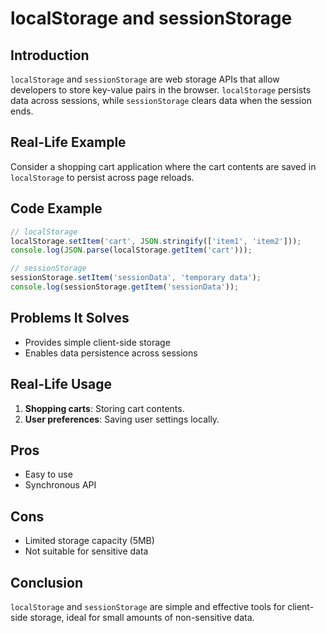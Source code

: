 # localStorage and sessionStorage

## Introduction
`localStorage` and `sessionStorage` are web storage APIs that allow developers to store key-value pairs in the browser. `localStorage` persists data across sessions, while `sessionStorage` clears data when the session ends.

## Real-Life Example
Consider a shopping cart application where the cart contents are saved in `localStorage` to persist across page reloads.

## Code Example
```javascript
// localStorage
localStorage.setItem('cart', JSON.stringify(['item1', 'item2']));
console.log(JSON.parse(localStorage.getItem('cart')));

// sessionStorage
sessionStorage.setItem('sessionData', 'temporary data');
console.log(sessionStorage.getItem('sessionData'));
```

## Problems It Solves
- Provides simple client-side storage
- Enables data persistence across sessions

## Real-Life Usage
1. **Shopping carts**: Storing cart contents.
2. **User preferences**: Saving user settings locally.

## Pros
- Easy to use
- Synchronous API

## Cons
- Limited storage capacity (5MB)
- Not suitable for sensitive data

## Conclusion
`localStorage` and `sessionStorage` are simple and effective tools for client-side storage, ideal for small amounts of non-sensitive data.
